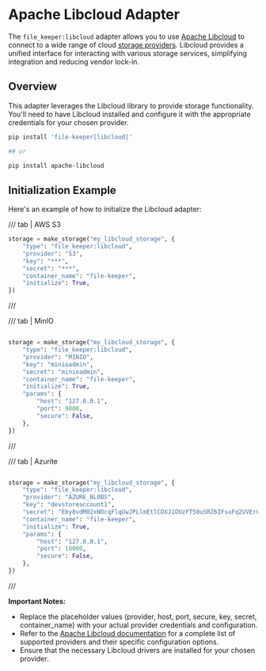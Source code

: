 # Apache Libcloud Adapter

The `file_keeper:libcloud` adapter allows you to use [Apache
Libcloud](https://libcloud.apache.org/) to connect to a wide range of cloud
[storage
providers](https://libcloud.readthedocs.io/en/stable/supported_providers.html). Libcloud
provides a unified interface for interacting with various storage services,
simplifying integration and reducing vendor lock-in.

## Overview

This adapter leverages the Libcloud library to provide storage
functionality. You'll need to have Libcloud installed and configure it with the
appropriate credentials for your chosen provider.

```sh
pip install 'file-keeper[libcloud]'

## or

pip install apache-libcloud
```

## Initialization Example

Here's an example of how to initialize the Libcloud adapter:


/// tab | AWS S3

```py
storage = make_storage("my_libcloud_storage", {
    "type": "file_keeper:libcloud",
    "provider": "S3",
    "key": "***",
    "secret": "***",
    "container_name": "file-keeper",
    "initialize": True,
})

```

///

/// tab | MinIO

```python

storage = make_storage("my_libcloud_storage", {
    "type": "file_keeper:libcloud",
    "provider": "MINIO",
    "key": "minioadmin",
    "secret": "minioadmin",
    "container_name": "file-keeper",
    "initialize": True,
    "params": {
        "host": "127.0.0.1",
        "port": 9000,
        "secure": False,
    },
})
```

///

/// tab | Azurite

```python

storage = make_storage("my_libcloud_storage", {
    "type": "file_keeper:libcloud",
    "provider": "AZURE_BLOBS",
    "key": "devstoreaccount1",
    "secret": "Eby8vdM02xNOcqFlqUwJPLlmEtlCDXJ1OUzFT50uSRZ6IFsuFq2UVErCz4I6tq/K1SZFPTOtr/KBHBeksoGMGw==",
    "container_name": "file-keeper",
    "initialize": True,
    "params": {
        "host": "127.0.0.1",
        "port": 10000,
        "secure": False,
    },
})
```
///


**Important Notes:**

*   Replace the placeholder values (provider, host, port, secure, key, secret,
    container\_name) with your actual provider credentials and configuration.
*   Refer to the [Apache Libcloud
    documentation](https://libcloud.readthedocs.io/) for a complete list of
    supported providers and their specific configuration options.
*   Ensure that the necessary Libcloud drivers are installed for your chosen
    provider.
